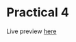 # Practical 4

Live preview [here](https://ravitej2005.github.io/HTML_CSS_Practicals/Practical%204/)
